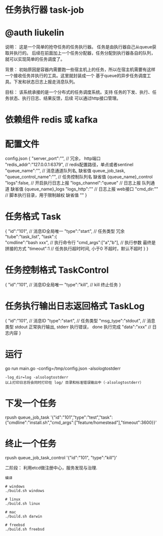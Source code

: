 # 任务执行器 task-job
# @auth liukelin

说明：
 这是一个简单的抢夺任务的任务执行器。 任务是由执行器自己从queue获取并执行的。
后续在前面加上一个任务分配器，任务分配到执行器各自的队列，就可以实现简单的任务调度了。 

背景：
 初始原因是容器内需要跑一些宿主机上的任务，所以在宿主机需要有这样一个接收任务并执行的工具。这里就封装成一个 基于queue的异步任务调度工具。下发和状态日志上报走消息队列。

目标：
 该系统承接的是一个分布式的任务调度系统。支持 任务的下发、执行、任务状态、执行日志、结果反馈，后续 可以通过http接口管理。


# 依赖组件 redis 或 kafka

# 配置文件
config.json
{
    "server_port":"",           // 冗余， http端口
	"redis_addr":"127.0.0.1:6379", // redis配置路径，单点或者sentinel
	"queue_name":"",            // 消息通道队列名, 缺省值 queue_job_task, 
    "queue_control_name":"",    // 任务控制队列名  缺省值 {queue_name}_control 
	"logs":false,               // 开启执行日志上报
	"logs_channel":"queue"      // 日志上报 队列通道   缺省值 {queue_name}_logs
    "logs_http":""              // 日志上报 web接口
    "cmd_dir:""                 // 脚本执行目录，用于限制越权  缺省值 ""
}


# 任务格式 Task
{
    "id":"101",                // 消息ID全局唯一
    "type":"start",            // 任务类型  冗余
    "tube":"task_list",
    "task":{                    
        "cmdline":"bash xxx",  // 执行命令行
        "cmd_args":["a","b"],  // 执行参数 最终是拼接的方式
        "timeout":1            // 任务执行超时时间, 小于0 不超时，默认不超时
    }
}

# 任务控制格式 TaskControl
{
    "id":"101",               // 消息ID全局唯一
    "type":"kill",            // kill 终止任务
}

# 任务执行输出日志返回格式 TaskLog
{
    "id":"101",             // 消息ID
    "type":"start",         // 任务类型
    "msg_type":"stdout",    // 消息类型  stdout 正常执行输出, stderr 执行错误， done 执行完成
    "data":"xxx"            // 日志内容
}

# 运行
go run main.go -config=/tmp/config.json -alsologtostderr

    -log_dir=log -alsologtostderr
    以上打印日志将会同时打印在 log/ 目录和标准错误输出中（-alsologtostderr）


# 下发一个任务
rpush queue_job_task '{"id":"101","type":"test","task":{"cmdline":"install.sh","cmd_args":["feature/homestead"],"timeout":3600}}'


# 终止一个任务
rpush queue_job_task_control '{"id":"101", "type":"kill"}'


二阶段：
 利用etcd做注册中心，服务发现与治理.


```
编译

# windows
./build.sh windows

# linux
./build.sh linux

# mac
./build.sh darwin

# freebsd
./build.sh freebsd

```